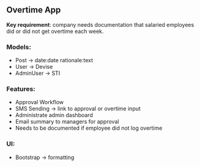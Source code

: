 ## Overtime App

__Key requirement__: company needs documentation that salaried employees did or did not get overtime each week.

### Models:
- Post -> date:date rationale:text
- User -> Devise
- AdminUser -> STI

### Features:
- Approval Workflow
- SMS Sending -> link to approval or overtime input
- Administrate admin dashboard
- Email summary to managers for approval
- Needs to be documented if employee did not log overtime

### UI:
- Bootstrap -> formatting

